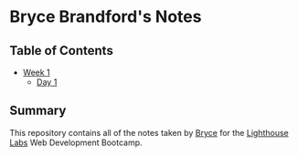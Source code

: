 # Bryce Brandford's Notes
## Table of Contents
* [Week 1](/Week1)
  * [Day 1](/Week1/Day1)
## Summary 

This repository contains all of the notes taken by [Bryce](https://github.com/BBrandford11) for the [Lighthouse Labs](https://www.lighthouselabs.ca/) Web Development Bootcamp.